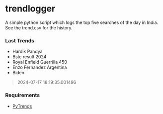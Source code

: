 # trendlogger
A simple python script which logs the top five searches of the day in India.<br>See the trend.csv for the history.<br>

<!-- Last Trends -->
### Last Trends
* Hardik Pandya
* Bstc result 2024
* Royal Enfield Guerrilla 450
* Enzo Fernandez Argentina
* Biden
> 2024-07-17 18:19:35.001496

<!-- Requirements -->
### Requirements
* [PyTrends](https://github.com/dreyco676/pytrends)
